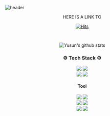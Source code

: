<!--
**yusun31/yusun31** is a ✨ _special_ ✨ repository because its `README.md` (this file) appears on your GitHub profile.

Here are some ideas to get you started:

- 🔭 I’m currently working on ...
- 🌱 I’m currently learning ...
- 👯 I’m looking to collaborate on ...
- 🤔 I’m looking for help with ...
- 💬 Ask me about ...
- 📫 How to reach me: ...
- 😄 Pronouns: ...
- ⚡ Fun fact: ...
-->


![header](https://capsule-render.vercel.app/api?type=transparent&height=100&section=header&text=Hello!%20I'm%20Yusun.&fontSize=45&fontColor=00008B&animation=fadeIn)

<div align="center">
  
  <p>HERE IS A LINK TO</p>
  
[![Hits](https://hits.seeyoufarm.com/api/count/incr/badge.svg?url=https%3A%2F%2Fgithub.com%2FYusun&count_bg=%233178C6&title_bg=%23F4F6FF&icon=&icon_color=%23E7E7E7&title=%F0%9F%91%80&edge_flat=false)](https://hits.seeyoufarm.com)
  
  <br />
  
![Yusun's github stats](https://github-readme-stats.vercel.app/api?username=yusun31&show_icons=true&theme=tokyonight)

  
    
  ### ⚙ Tech Stack ⚙ 
  
  <div>
      <img src="https://img.shields.io/badge/C++-00599C?style=fla-square&logo=cplusplus&logoColor=white"/></a> 
   <img src="https://img.shields.io/badge/Java-007396?style=flat-square&logo=Java&logoColor=white"/></a> <br />
        <img src="https://img.shields.io/badge/Python-3776AB?style=flat-square&logo=Python&logoColor=white"/></a> 
         <img src="https://img.shields.io/badge/JavaScript-F7DF1E?style=flat-square&logo=JavaScript&logoColor=black"/></a> <br />
  </div>
  
  #### Tool
  
  <div>
    <img src="https://img.shields.io/badge/SpringBoot-6DB33F?style=flat-square&logo=SpringBoot&logoColor=white" /> </a> 
    <img src="https://img.shields.io/badge/Django-092E20?style=flat-square&logo=Django&logoColor=white" /> </a><br />
    <img src="https://img.shields.io/badge/React-61DAFB?style=flat-square&logo=React&logoColor=white"/></a>
    <img src="https://img.shields.io/badge/Kubernetes-326CE5?style=flat-square&logo=Kubernetes&logoColor=white"/> </a> <br />
    <img src="https://img.shields.io/badge/Docker-2496ED?style=flat-square&logo=Docker&logoColor=white"/> </a>
    <img src="https://img.shields.io/badge/AWS-232F3E?style=flat-square&logo=AWS&logoColor=white" /><br />
  </div>
  
  
  
  </div>
  
  
